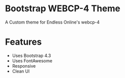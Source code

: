 # Bootstrap WEBCP-4 Theme
A Custom theme for Endless Online's webcp-4

# Features
- Uses Bootstrap 4.3
- Uses FontAwesome
- Responsive
- Clean UI

